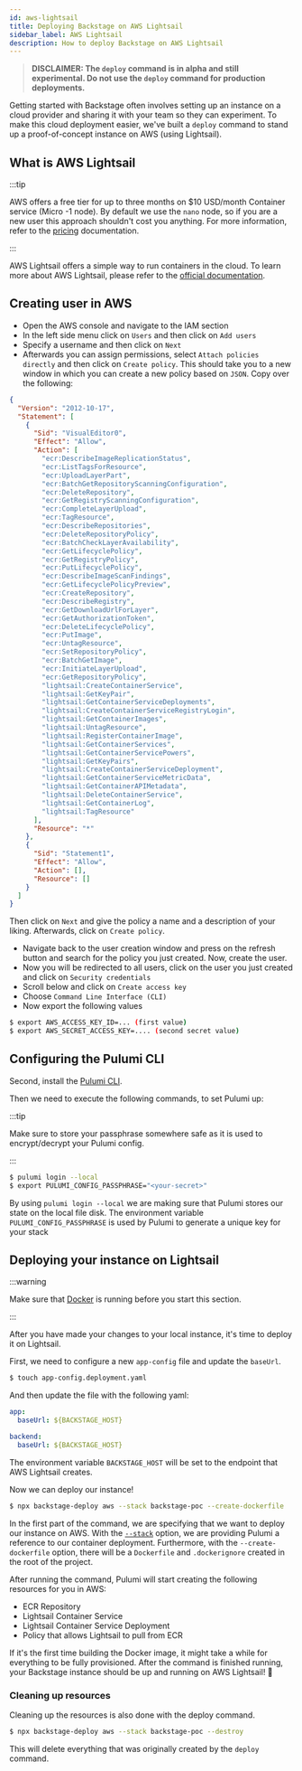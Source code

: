 ```yaml
---
id: aws-lightsail
title: Deploying Backstage on AWS Lightsail
sidebar_label: AWS Lightsail
description: How to deploy Backstage on AWS Lightsail
---
```


> **DISCLAIMER: The `deploy` command is in alpha and still experimental. Do not use the `deploy` command for production deployments.**

Getting started with Backstage often involves setting up an instance on a cloud provider and sharing it with your team so they can experiment. To make this cloud deployment easier, we've built a `deploy` command to stand up a proof-of-concept instance on AWS (using Lightsail).

## What is AWS Lightsail

:::tip

AWS offers a free tier for up to three months on $10 USD/month Container service (Micro -1 node). By default we use the `nano` node, so if you are a new user this approach shouldn't cost you anything. For more information, refer to the [pricing](https://aws.amazon.com/lightsail/pricing/) documentation.

:::

AWS Lightsail offers a simple way to run containers in the cloud. To learn more about AWS Lightsail, please refer to the [official documentation](https://lightsail.aws.amazon.com/ls/docs/en_us/articles/amazon-lightsail-container-services-deployments).

## Creating user in AWS

- Open the AWS console and navigate to the IAM section
- In the left side menu click on `Users` and then click on `Add users`
- Specify a username and then click on `Next`
- Afterwards you can assign permissions, select `Attach policies directly` and then click on `Create policy`.
  This should take you to a new window in which you can create a new policy based on `JSON`.
  Copy over the following:

```json
{
  "Version": "2012-10-17",
  "Statement": [
    {
      "Sid": "VisualEditor0",
      "Effect": "Allow",
      "Action": [
        "ecr:DescribeImageReplicationStatus",
        "ecr:ListTagsForResource",
        "ecr:UploadLayerPart",
        "ecr:BatchGetRepositoryScanningConfiguration",
        "ecr:DeleteRepository",
        "ecr:GetRegistryScanningConfiguration",
        "ecr:CompleteLayerUpload",
        "ecr:TagResource",
        "ecr:DescribeRepositories",
        "ecr:DeleteRepositoryPolicy",
        "ecr:BatchCheckLayerAvailability",
        "ecr:GetLifecyclePolicy",
        "ecr:GetRegistryPolicy",
        "ecr:PutLifecyclePolicy",
        "ecr:DescribeImageScanFindings",
        "ecr:GetLifecyclePolicyPreview",
        "ecr:CreateRepository",
        "ecr:DescribeRegistry",
        "ecr:GetDownloadUrlForLayer",
        "ecr:GetAuthorizationToken",
        "ecr:DeleteLifecyclePolicy",
        "ecr:PutImage",
        "ecr:UntagResource",
        "ecr:SetRepositoryPolicy",
        "ecr:BatchGetImage",
        "ecr:InitiateLayerUpload",
        "ecr:GetRepositoryPolicy",
        "lightsail:CreateContainerService",
        "lightsail:GetKeyPair",
        "lightsail:GetContainerServiceDeployments",
        "lightsail:CreateContainerServiceRegistryLogin",
        "lightsail:GetContainerImages",
        "lightsail:UntagResource",
        "lightsail:RegisterContainerImage",
        "lightsail:GetContainerServices",
        "lightsail:GetContainerServicePowers",
        "lightsail:GetKeyPairs",
        "lightsail:CreateContainerServiceDeployment",
        "lightsail:GetContainerServiceMetricData",
        "lightsail:GetContainerAPIMetadata",
        "lightsail:DeleteContainerService",
        "lightsail:GetContainerLog",
        "lightsail:TagResource"
      ],
      "Resource": "*"
    },
    {
      "Sid": "Statement1",
      "Effect": "Allow",
      "Action": [],
      "Resource": []
    }
  ]
}
```

Then click on `Next` and give the policy a name and a description of your liking. Afterwards, click on `Create policy`.

- Navigate back to the user creation window and press on the refresh button and search for the policy you just created. Now, create the user.
- Now you will be redirected to all users, click on the user you just created and click on `Security credentials`
- Scroll below and click on `Create access key`
- Choose `Command Line Interface (CLI)`
- Now export the following values

```bash
$ export AWS_ACCESS_KEY_ID=... (first value)
$ export AWS_SECRET_ACCESS_KEY=.... (second secret value)
```

## Configuring the Pulumi CLI

Second, install the [Pulumi CLI](https://www.pulumi.com/docs/get-started/install/).

Then we need to execute the following commands, to set Pulumi up:

:::tip

Make sure to store your passphrase somewhere safe as it is used to encrypt/decrypt your Pulumi config.

:::

```bash
$ pulumi login --local
$ export PULUMI_CONFIG_PASSPHRASE="<your-secret>"
```

By using `pulumi login --local` we are making sure that Pulumi stores our state on the local file disk. The environment variable `PULUMI_CONFIG_PASSPHRASE` is used by Pulumi to generate a unique key for your stack

## Deploying your instance on Lightsail

:::warning

Make sure that [Docker](https://docs.docker.com/) is running before you start this section.

:::

After you have made your changes to your local instance, it's time to deploy it on Lightsail.

First, we need to configure a new `app-config` file and update the `baseUrl`.

```bash
$ touch app-config.deployment.yaml
```

And then update the file with the following yaml:

```yaml
app:
  baseUrl: ${BACKSTAGE_HOST}

backend:
  baseUrl: ${BACKSTAGE_HOST}
```

The environment variable `BACKSTAGE_HOST` will be set to the endpoint that AWS Lightsail creates.

Now we can deploy our instance!

```bash
$ npx backstage-deploy aws --stack backstage-poc --create-dockerfile
```

In the first part of the command, we are specifying that we want to deploy our instance on AWS. With the [`--stack`](https://www.pulumi.com/docs/reference/cli/pulumi_stack/) option, we are providing Pulumi a reference to our container deployment. Furthermore, with the `--create-dockerfile` option, there will be a `Dockerfile` and `.dockerignore` created in the root of the project.

After running the command, Pulumi will start creating the following resources for you in AWS:

- ECR Repository
- Lightsail Container Service
- Lightsail Container Service Deployment
- Policy that allows Lightsail to pull from ECR

If it's the first time building the Docker image, it might take a while for everything to be fully provisioned. After the command is finished running, your Backstage instance should be up and running on AWS Lightsail! 🎉

### Cleaning up resources

Cleaning up the resources is also done with the deploy command.

```bash
$ npx backstage-deploy aws --stack backstage-poc --destroy
```

This will delete everything that was originally created by the `deploy` command.
